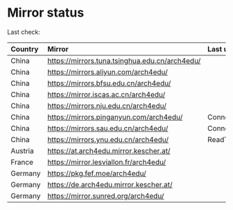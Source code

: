 <script src="./time.js"></script>
# Mirror status
Last check: <script type="text/javascript">localize(1677431810.5558572);</script>

|Country|Mirror|Last update|
|:------|:-----|:----------|
|China|https://mirrors.tuna.tsinghua.edu.cn/arch4edu/|<script type="text/javascript">localize(1677393324);</script>|
|China|https://mirrors.aliyun.com/arch4edu/|<script type="text/javascript">localize(1677349993);</script>|
|China|https://mirrors.bfsu.edu.cn/arch4edu/|<script type="text/javascript">localize(1677393324);</script>|
|China|https://mirror.iscas.ac.cn/arch4edu/|<script type="text/javascript">localize(1677393324);</script>|
|China|https://mirrors.nju.edu.cn/arch4edu/|<script type="text/javascript">localize(1677393324);</script>|
|China|https://mirrors.pinganyun.com/arch4edu/|ConnectionError|
|China|https://mirrors.sau.edu.cn/arch4edu/|ConnectionError|
|China|https://mirrors.ynu.edu.cn/arch4edu/|ReadTimeout|
|Austria|https://at.arch4edu.mirror.kescher.at/|<script type="text/javascript">localize(1677393324);</script>|
|France|https://mirror.lesviallon.fr/arch4edu/|<script type="text/javascript">localize(1677393324);</script>|
|Germany|https://pkg.fef.moe/arch4edu/|<script type="text/javascript">localize(1677393324);</script>|
|Germany|https://de.arch4edu.mirror.kescher.at/|<script type="text/javascript">localize(1677393324);</script>|
|Germany|https://mirror.sunred.org/arch4edu/|<script type="text/javascript">localize(1677393324);</script>|

<script src="./tablefilter/tablefilter.js"></script>
<script src="./table.js"></script>
